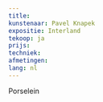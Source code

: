 ```yaml
---
title: 
kunstenaar: Pavel Knapek
expositie: Interland
tekoop: ja
prijs: 
techniek: 
afmetingen: 
lang: nl
---
```


Porselein